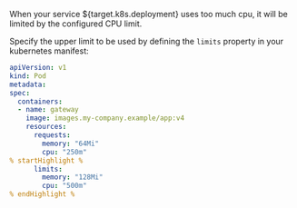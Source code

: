 When your service ${target.k8s.deployment} uses too much cpu, it will be limited by the configured
CPU limit.

Specify the upper limit to be used by defining the ```limits``` property in your
kubernetes manifest:
```yaml
apiVersion: v1
kind: Pod
metadata:
spec:
  containers:
  - name: gateway
    image: images.my-company.example/app:v4
    resources:
      requests:
        memory: "64Mi"
        cpu: "250m"
% startHighlight %
      limits:
        memory: "128Mi"
        cpu: "500m"
% endHighlight %
```
